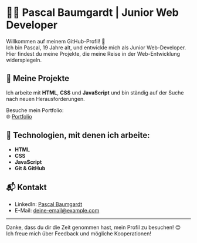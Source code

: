 # 👨‍💻 Pascal Baumgardt | Junior Web Developer

Willkommen auf meinem GitHub-Profil! 🎉  
Ich bin Pascal, 19 Jahre alt, und entwickle mich als Junior Web-Developer. Hier findest du meine Projekte, die meine Reise in der Web-Entwicklung widerspiegeln.

## 🚀 Meine Projekte

Ich arbeite mit **HTML**, **CSS** und **JavaScript** und bin ständig auf der Suche nach neuen Herausforderungen.

Besuche mein Portfolio:  
🌐 [Portfolio](https://devpascalb.github.io/portfolio/)

## 🔧 Technologien, mit denen ich arbeite:
- **HTML**
- **CSS**
- **JavaScript**
- **Git & GitHub**

## 📬 Kontakt

- LinkedIn: [Pascal Baumgardt](https://www.linkedin.com/in/pascal-baumgardt-861b11294/)
- E-Mail: [deine-email@example.com](mailto:baumgardtpascal4@gmail.com)

---

Danke, dass du dir die Zeit genommen hast, mein Profil zu besuchen! 😊  
Ich freue mich über Feedback und mögliche Kooperationen! 
